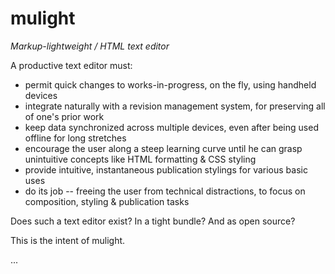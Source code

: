 mulight
=======

*Markup-lightweight / HTML text editor*

A productive text editor must:

- permit quick changes to works-in-progress, on the fly, using handheld devices
- integrate naturally with a revision management system, for preserving all of one's prior work
- keep data synchronized across multiple devices, even after being used offline for long stretches
- encourage the user along a steep learning curve until he can grasp unintuitive concepts like HTML formatting & CSS styling
- provide intuitive, instantaneous publication stylings for various basic uses
- do its job -- freeing the user from technical distractions, to focus on composition, styling & publication tasks

Does such a text editor exist? In a tight bundle? And as open source?

This is the intent of mulight.

...


